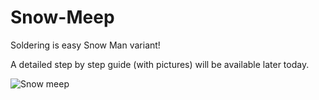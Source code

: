 Snow-Meep
=========

Soldering is easy Snow Man variant!

A detailed step by step guide (with pictures) will be available later today.

![Snow meep](https://raw.github.com/Cyberlane/Snow-Meep/master/render.png)
